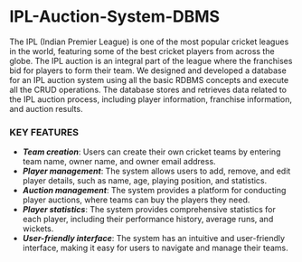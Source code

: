 # IPL-Auction-System-DBMS
The IPL (Indian Premier League) is one of the most popular cricket leagues in the world, featuring some of the best cricket players from across the globe. The IPL auction is an integral part of the league where the franchises bid for players to form their team.
We designed and developed a database for an IPL auction system using all the basic RDBMS concepts and execute all the CRUD operations. The database stores and retrieves data related to the IPL auction process, including player information, franchise information, and auction results.

### KEY FEATURES
* **_Team creation_**: Users can create their own cricket teams by entering team name, owner name, and owner email address.
* **_Player management_**: The system allows users to add, remove, and edit player details, such as name, age, playing position, and statistics.
* **_Auction management_**: The system provides a platform for conducting player auctions, where teams can buy the players they need.
* **_Player statistics_**: The system provides comprehensive statistics for each player, including their performance history, average runs, and wickets.
* **_User-friendly interface_**: The system has an intuitive and user-friendly interface, making it easy for users to navigate and manage their teams.
